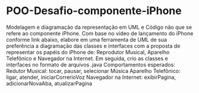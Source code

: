 # POO-Desafio-componente-iPhone
 Modelagem e diagramação da representação em UML e Código não que se refere ao componente iPhone.  Com base no vídeo de lançamento do iPhone conforme link abaixo, elabore em uma ferramenta de UML de sua preferência a diagramação das classes e interfaces com a proposta de representar os papéis do iPhone de: Reprodutor Musical, Aparelho Telefônico e Navegador na Internet. Em seguida, crio as classes e interfaces no formato de arquivos .java Comportamentos esperados: Redutor Musical: tocar, pausar, selecionar Música Aparelho Telefônico: ligar, atender, iniciarCorrerioVoz Navegador na Internet: exibirPagina, adicionarNovaAba, atualizarPagina
